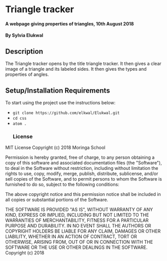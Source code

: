 # Triangle tracker

#### A webpage giving properties of triangles, 10th August 2018

#### By **Sylvia Elukwal**

## Description

The Triangle tracker  opens by the title triangle tracker. It then gives a clear image of a triangle and its labeled sides. It then gives the types and properties of angles.

## Setup/Installation Requirements

To start using the project use the instructions below:

-   `git clone https://github.com/elkwal/Elukwal.git`
-   `cd css`
-   `atom .`
    ### License

MIT License
Copyright (c) 2018 Moringa School

Permission is hereby granted, free of charge, to any person obtaining a copy of this software and associated documentation files (the "Software"), to deal in the Software without restriction, including without limitation the rights to use, copy, modify, merge, publish, distribute, sublicense, and/or sell copies of the Software, and to permit persons to whom the Software is furnished to do so, subject to the following conditions:

The above copyright notice and this permission notice shall be included in all copies or substantial portions of the Software.

THE SOFTWARE IS PROVIDED "AS IS", WITHOUT WARRANTY OF ANY KIND, EXPRESS OR IMPLIED, INCLUDING BUT NOT LIMITED TO THE WARRANTIES OF MERCHANTABILITY, FITNESS FOR A PARTICULAR PURPOSE AND DURABILITY. IN NO EVENT SHALL THE AUTHORS OR COPYRIGHT HOLDERS BE LIABLE FOR ANY CLAIM, DAMAGES OR OTHER LIABILITY, WHETHER IN AN ACTION OF CONTRACT, TORT OR OTHERWISE, ARISING FROM, OUT OF OR IN CONNECTION WITH THE SOFTWARE OR THE USE OR OTHER DEALINGS IN THE SOFTWARE.
Copyright (c) 2018

